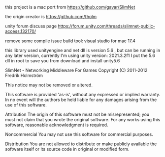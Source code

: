 
this project is a mac port from
https://github.com/gavar/SlimNet

the origin creator is 
https://github.com/fholm

unity forum discuss page
https://forum.unity.com/threads/slimnet-public-access.132170/

remove some compile issue
build tool: visual studio for mac 17.4

this library used unityengine and net  dll is  version 5.6 , but can be running in any later version, currently I'm using unity version: 2021.3.2f1 
I put the 5.6 dll in root to save you from download and install unity5.6

SlimNet - Networking Middleware For Games
Copyright (C) 2011-2012 Fredrik Holmström
 
This notice may not be removed or altered.

This software is provided 'as-is', without any expressed or implied
warranty. In no event will the authors be held liable for any damages
arising from the use of this software. 

Attribution
The origin of this software must not be misrepresented; you must not
claim that you wrote the original software. For any works using this 
software, reasonable acknowledgment is required.
 
Noncommercial
You may not use this software for commercial purposes.
 
Distribution
You are not allowed to distribute or make publicly available the software 
itself or its source code in original or modified form.
